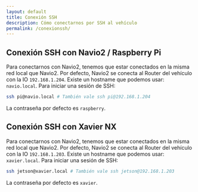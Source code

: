 ```yaml
---
layout: default
title: Conexión SSH
description: Cómo conectarnos por SSH al vehículo
permalink: /conexionssh/
---
```


## Conexión SSH con Navio2 / Raspberry Pi

Para conectarnos con Navio2, tenemos que estar conectados en la misma red local que Navio2. Por defecto, Navio2 se conecta
al Router del vehículo con la IO `192.168.1.204`. Existe un hostname que podemos usar: `navio.local`. Para iniciar una sesión de SSH:

```bash
ssh pi@navio.local # También vale ssh pi@192.168.1.204
```

La contraseña por defecto es `raspberry`.


## Conexión SSH con Xavier NX

Para conectarnos con Navio2, tenemos que estar conectados en la misma red local que Navio2. Por defecto, Navio2 se conecta
al Router del vehículo con la IO `192.168.1.203`. Existe un hostname que podemos usar: `xavier.local`. Para iniciar una sesión de SSH:

```bash
ssh jetson@xavier.local # También vale ssh jetson@192.168.1.203
```

La contraseña por defecto es `xavier`.

